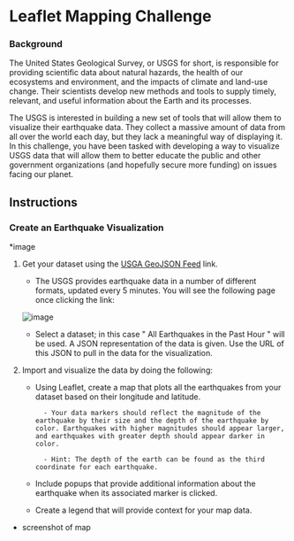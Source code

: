 # Leaflet Mapping Challenge

### Background
The United States Geological Survey, or USGS for short, is responsible for providing scientific data about natural hazards, the health of our ecosystems and environment, and the impacts of climate and land-use change. Their scientists develop new methods and tools to supply timely, relevant, and useful information about the Earth and its processes.

The USGS is interested in building a new set of tools that will allow them to visualize their earthquake data. They collect a massive amount of data from all over the world each day, but they lack a meaningful way of displaying it. In this challenge, you have been tasked with developing a way to visualize USGS data that will allow them to better educate the public and other government organizations (and hopefully secure more funding) on issues facing our planet.

## Instructions

### Create an Earthquake Visualization

*image

1. Get your dataset using the [USGA GeoJSON Feed](https://earthquake.usgs.gov/earthquakes/feed/v1.0/geojson.php) link. 
    - The USGS provides earthquake data in a number of different formats, updated every 5 minutes. You will see the following page once clicking the link:
    
    ![image](https://user-images.githubusercontent.com/121995835/236691996-6edc5d59-cd4a-4f99-b9f9-5d8675627a67.png)
    
    - Select a dataset; in this case " All Earthquakes in the Past Hour " will be used. A JSON representation of the data is given. Use the URL of this JSON to pull in the data for the visualization. 

2. Import and visualize the data by doing the following:

    - Using Leaflet, create a map that plots all the earthquakes from your dataset based on their longitude and latitude.

            - Your data markers should reflect the magnitude of the earthquake by their size and the depth of the earthquake by color. Earthquakes with higher magnitudes should appear larger, and earthquakes with greater depth should appear darker in color.

            - Hint: The depth of the earth can be found as the third coordinate for each earthquake.

    - Include popups that provide additional information about the earthquake when its associated marker is clicked.

    - Create a legend that will provide context for your map data.

* screenshot of map


    
